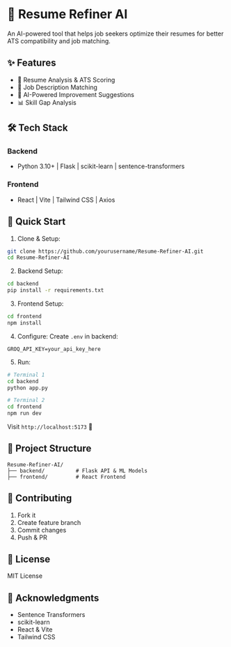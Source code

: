 # 🎯 Resume Refiner AI

An AI-powered tool that helps job seekers optimize their resumes for better ATS compatibility and job matching.

## ✨ Features

- 📄 Resume Analysis & ATS Scoring
- 🎯 Job Description Matching
- 🤖 AI-Powered Improvement Suggestions
- 📊 Skill Gap Analysis

## 🛠️ Tech Stack

### Backend
- Python 3.10+ | Flask | scikit-learn | sentence-transformers

### Frontend
- React | Vite | Tailwind CSS | Axios

## 🚀 Quick Start

1. Clone & Setup:
```bash
git clone https://github.com/yourusername/Resume-Refiner-AI.git
cd Resume-Refiner-AI
```

2. Backend Setup:
```bash
cd backend
pip install -r requirements.txt
```

3. Frontend Setup:
```bash
cd frontend
npm install
```

4. Configure:
Create `.env` in backend:
```
GROQ_API_KEY=your_api_key_here

```

5. Run:
```bash
# Terminal 1
cd backend
python app.py

# Terminal 2
cd frontend
npm run dev
```

Visit `http://localhost:5173` 🎉

## 📁 Project Structure

```
Resume-Refiner-AI/
├── backend/          # Flask API & ML Models
├── frontend/         # React Frontend

```

## 🤝 Contributing

1. Fork it
2. Create feature branch
3. Commit changes
4. Push & PR

## 📝 License

MIT License

## 🙏 Acknowledgments

- Sentence Transformers
- scikit-learn
- React & Vite
- Tailwind CSS 
